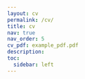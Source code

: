 ```yaml
---
layout: cv
permalink: /cv/
title: cv
nav: true
nav_order: 5
cv_pdf: example_pdf.pdf
description: 
toc:
  sidebar: left
---
```

